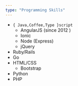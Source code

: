 ```yaml
---
type: "Programming Skills"
---
```


* `{ Java,Coffee,Type }script`
    * AngularJS (since 2012 <i class="fa fa-smile-o"></i>)
    * Ionic
    * Node (Express)
    * jQuery
* Ruby/Rails
* Go
* HTML/CSS
    * Bootstrap
* Python
* PHP
